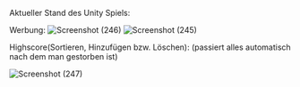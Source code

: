 Aktueller Stand des Unity Spiels:


Werbung:
![Screenshot (246)](https://user-images.githubusercontent.com/50133435/171042733-f04a8301-7a6e-4b95-9feb-894cc9193584.png)
![Screenshot (245)](https://user-images.githubusercontent.com/50133435/171043037-6e8684fd-9678-4dd1-9f26-6898627276f5.png)



Highscore(Sortieren, Hinzufügen bzw. Löschen):
(passiert alles automatisch nach dem man gestorben ist)

![Screenshot (247)](https://user-images.githubusercontent.com/50133435/171044220-140a031e-cbdb-45fc-8e84-3036ba2bbbc6.png)
